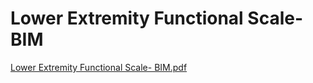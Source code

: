 # Lower Extremity Functional Scale- BIM

[Lower Extremity Functional Scale- BIM.pdf](Lower%20Extremity%20Functional%20Scale-%20BIM%2035c39dd6d50a45339748250606b359ea/Lower_Extremity_Functional_Scale-_BIM.pdf)